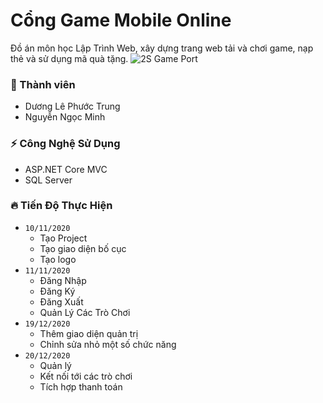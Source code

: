 # Cổng Game Mobile Online
Đồ án môn học Lập Trình Web, xây dựng trang web tải và chơi game, nạp thẻ và sử dụng mã quà tặng.
![2S Game Port](https://i.imgur.com/8zt0ejR.png)
### :construction_worker: Thành viên
  - Dương Lê Phước Trung
  - Nguyễn Ngọc Minh
### :zap: Công Nghệ Sử Dụng
  - ASP.NET Core MVC
  - SQL Server
### :fire: Tiến Độ Thực Hiện 
  - `10/11/2020`
    - Tạo Project
    - Tạo giao diện bố cục
    - Tạo logo
  - `11/11/2020`
    - Đăng Nhập
    - Đăng Ký
    - Đăng Xuất
    - Quản Lý Các Trò Chơi
  - `19/12/2020`
    - Thêm giao diện quản trị
    - Chỉnh sửa nhỏ một số chức năng
  - `20/12/2020`
    - Quản lý
    - Kết nối tới các trò chơi
	- Tích hợp thanh toán


